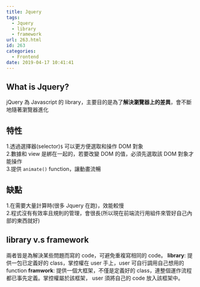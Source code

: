 ```yaml
---
title: Jquery
tags:
  - Jquery
  - library
  - framework
url: 263.html
id: 263
categories:
  - Frontend
date: 2019-04-17 10:41:41
---
```


## What is Jquery?

jQuery 為 Javascript 的 library，主要目的是為了**解決瀏覽器上的差異**，會不斷地隨著瀏覽器進化

## 特性

1.透過選擇器(selector)`$` 可以更方便選取和操作 DOM 對象  
2.數據和 view 是綁在一起的，若要改變 DOM 的值，必須先選取該 DOM 對象才能操作  
3.提供 `animate()` function，讓動畫流暢

## 缺點

1.在需要大量計算時(很多 Jquery 在跑)，效能較慢  
2.程式沒有有效率且規則的管理，會很長(所以現在前端流行用組件來管好自己內部的東西就好)

## library v.s framework

兩者皆是為解決某些問題而寫的 code，可避免重複寫相同的 code。
**library**: 提供一包已定義好的 class，掌控權在 user 手上，user 可自行調用自己想用的 function
**framwork**: 提供一個大框架，不僅是定義好的 class，連整個運作流程都已事先定義。掌控權屬於該框架， user 須將自己的 code 放入該框架中。
